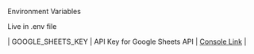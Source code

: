 Environment Variables

Live in .env file

| GOOGLE_SHEETS_KEY | API Key for Google Sheets API | [Console Link](AIzaSyCkLAw6dKkZJEp_W54PGNee-5-f_xLzTt4) |


